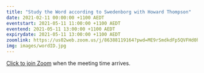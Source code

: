 ```yaml
---
title: "Study the Word according to Swedenborg with Howard Thompson"
date: 2021-02-11 00:00:00 +1100 AEDT
eventstart: 2021-05-11 11:00:00 +1100 AEDT
eventend: 2021-05-11 13:00:00 +1100 AEDT
expirydate: 2021-05-11 13:00:00 +1100 AEDT
zoomlink: https://us02web.zoom.us/j/86388119164?pwd=ME9rSmdkdFp5QVFHd0hIbDZmNXhRQT09
img: images/wordID.jpg
---
```

[Click to join Zoom](https://us02web.zoom.us/j/86388119164?pwd=ME9rSmdkdFp5QVFHd0hIbDZmNXhRQT09) when the meeting time arrives.